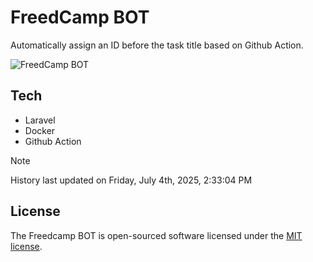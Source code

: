 # FreedCamp BOT

Automatically assign an ID before the task title based on Github Action.

![FreedCamp BOT](https://repository-images.githubusercontent.com/737932867/7d34798b-2680-471c-b089-a78a718d3d6a)

## Tech

- Laravel
- Docker
- Github Action

> [!NOTE]  
> History last updated on Friday, July 4th, 2025, 2:33:04 PM

## License

The Freedcamp BOT is open-sourced software licensed under the [MIT license](https://opensource.org/licenses/MIT).
